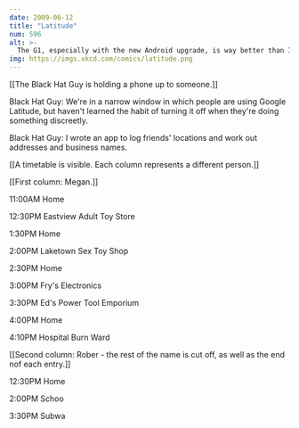 ```yaml
---
date: 2009-06-12
title: "Latitude"
num: 596
alt: >-
  The G1, especially with the new Android upgrade, is way better than I originally thought.
img: https://imgs.xkcd.com/comics/latitude.png
---
```

[[The Black Hat Guy is holding a phone up to someone.]]

Black Hat Guy: We're in a narrow window in which people are using Google Latitude, but haven't learned the habit of turning it off when they're doing something discreetly.

Black Hat Guy: I wrote an app to log friends' locations and work out addresses and business names.

[[A timetable is visible.  Each column represents a different person.]]

[[First column: Megan.]]

11:00AM Home

12:30PM Eastview Adult Toy Store

1:30PM Home

2:00PM Laketown Sex Toy Shop

2:30PM Home

3:00PM Fry's Electronics

3:30PM Ed's Power Tool Emporium

4:00PM Home

4:10PM Hospital Burn Ward

[[Second column: Rober - the rest of the name is cut off, as well as the end nof each entry.]]

12:30PM Home

2:00PM Schoo

3:30PM Subwa

